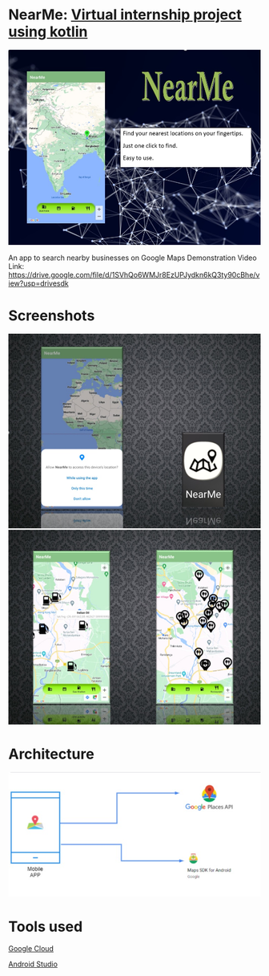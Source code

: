 # NearMe: [Virtual internship project using kotlin](https://github.com/smartinternz02/SPSGP-74084-Virtual-Internship---Android-Application-Development-Using-Kotlin/tree/master)

![](https://raw.githubusercontent.com/smartinternz02/SPSGP-74084-Virtual-Internship---Android-Application-Development-Using-Kotlin/master/cover/front.jpg)

An app to search nearby businesses on Google Maps
Demonstration Video Link: https://drive.google.com/file/d/1SVhQo6WMJr8EzUPJydkn6kQ3ty90cBhe/view?usp=drivesdk
# Screenshots

![](https://raw.githubusercontent.com/smartinternz02/SPSGP-74084-Virtual-Internship---Android-Application-Development-Using-Kotlin/master/cover/2nd%20front.jpg)
![](https://raw.githubusercontent.com/smartinternz02/SPSGP-74084-Virtual-Internship---Android-Application-Development-Using-Kotlin/master/cover/3rd%20front.jpg)
# Architecture

![](https://raw.githubusercontent.com/smartinternz02/SPSGP-74084-Virtual-Internship---Android-Application-Development-Using-Kotlin/master/cover/architecture.jpg)
# Tools used

[Google Cloud](https://cloud.google.com/)

[Android Studio](https://developer.android.com/studio)
